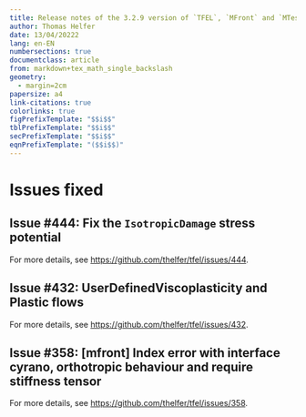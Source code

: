 ```yaml
---
title: Release notes of the 3.2.9 version of `TFEL`, `MFront` and `MTest`
author: Thomas Helfer
date: 13/04/20222
lang: en-EN
numbersections: true
documentclass: article
from: markdown+tex_math_single_backslash
geometry:
  - margin=2cm
papersize: a4
link-citations: true
colorlinks: true
figPrefixTemplate: "$$i$$"
tblPrefixTemplate: "$$i$$"
secPrefixTemplate: "$$i$$"
eqnPrefixTemplate: "($$i$$)"
---
```



# Issues fixed

## Issue #444: Fix the `IsotropicDamage` stress potential

For more details, see <https://github.com/thelfer/tfel/issues/444>.

## Issue #432: UserDefinedViscoplasticity and Plastic flows

For more details, see <https://github.com/thelfer/tfel/issues/432>.

## Issue #358: [mfront] Index error with interface cyrano, orthotropic behaviour and require stiffness tensor 

For more details, see <https://github.com/thelfer/tfel/issues/358>.
